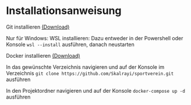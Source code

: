 # Installationsanweisung
Git installieren [(Download)](https://git-scm.com/downloads)

Nur für Windows: WSL installieren: Dazu entweder in der Powershell oder Konsole `wsl --install` ausführen, danach neustarten

Docker installieren [(Download)](https://www.docker.com/products/docker-desktop/)

In das gewünschte Verzeichnis navigieren und auf der Konsole im Verzeichnis `git clone https://github.com/Skalrayi/sportverein.git` ausführen

In den Projektordner navigieren und auf der Konsole `docker-compose up -d` ausführen